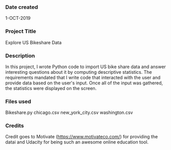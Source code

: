 ### Date created
1-OCT-2019

### Project Title
Explore US Bikeshare Data

### Description
In this project, I wrote Python code to import US bike share data and answer interesting questions about it by computing descriptive statistics. The requirements mandated that I write code that interacted with the user and provide data based on the user's input. Once all of the input was gathered, the statistics were displayed on the screen.

### Files used
Bikeshare.py
chicago.csv
new_york_city.csv
washington.csv

### Credits
Credit goes to Motivate (https://www.motivateco.com/) for providing the datai and Udacity for being such an awesome online education tool.
